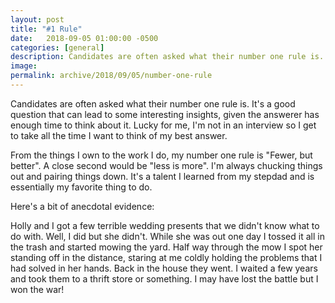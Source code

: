 ```yaml
---
layout: post
title: "#1 Rule"
date:   2018-09-05 01:00:00 -0500
categories: [general]
description: Candidates are often asked what their number one rule is. It's a good question that can lead to some interesting insights, given the answerer has enough time to think about it. Here's mine.
image: 
permalink: archive/2018/09/05/number-one-rule
---
```


Candidates are often asked what their number one rule is. It's a good question that can lead to some interesting insights, given the answerer has enough time to think about it. Lucky for me, I'm not in an interview so I get to take all the time I want to think of my best answer.

From the things I own to the work I do, my number one rule is "Fewer, but better". A close second would be "less is more". I'm always chucking things out and pairing things down. It's a talent I learned from my stepdad and is essentially my favorite thing to do.

Here's a bit of anecdotal evidence:

Holly and I got a few terrible wedding presents that we didn't know what to do with. Well, I did but she didn't. While she was out one day I tossed it all in the trash and started mowing the yard. Half way through the mow I spot her standing off in the distance, staring at me coldly holding the problems that I had solved in her hands. Back in the house they went. I waited a few years and took them to a thrift store or something. I may have lost the battle but I won the war!